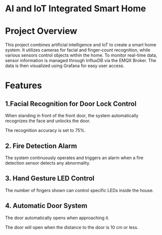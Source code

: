 # AI and IoT Integrated Smart Home

# Project Overview
This project combines artificial intelligence and IoT to create a smart home system. It utilizes cameras for facial and finger-count recognition, while various sensors control objects within the home. To monitor real-time data, sensor information is managed through InfluxDB via the EMQX Broker. The data is then visualized using Grafana for easy user access.

# Features
## 1.Facial Recognition for Door Lock Control
When standing in front of the front door, the system automatically recognizes the face and unlocks the door. 

The recognition accuracy is set to 75%.


## 2. Fire Detection Alarm
The system continuously operates and triggers an alarm when a fire detection sensor detects any abnormality.

## 3. Hand Gesture LED Control
The number of fingers shown can control specific LEDs inside the house.

## 4. Automatic Door System
The door automatically opens when approaching it. 

The door will open when the distance to the door is 10 cm or less.
